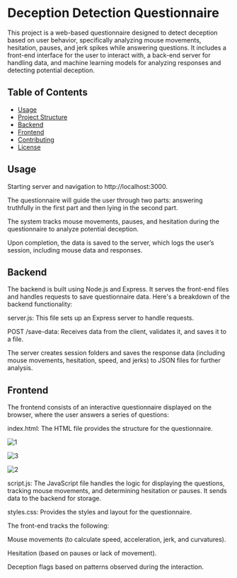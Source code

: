 # Deception Detection Questionnaire

This project is a web-based questionnaire designed to detect deception based on user behavior, specifically analyzing mouse movements, hesitation, pauses, and jerk spikes while answering questions. It includes a front-end interface for the user to interact with, a back-end server for handling data, and machine learning models for analyzing responses and detecting potential deception.

## Table of Contents

- [Usage](#usage)
- [Project Structure](#project-structure)
- [Backend](#backend)
- [Frontend](#frontend)
- [Contributing](#contributing)
- [License](#license)

## Usage
Starting server and navigation to http://localhost:3000.

The questionnaire will guide the user through two parts: answering truthfully in the first part and then lying in the second part.

The system tracks mouse movements, pauses, and hesitation during the questionnaire to analyze potential deception.

Upon completion, the data is saved to the server, which logs the user’s session, including mouse data and responses.

## Backend
The backend is built using Node.js and Express. It serves the front-end files and handles requests to save questionnaire data. Here's a breakdown of the backend functionality:

server.js: This file sets up an Express server to handle requests.

POST /save-data: Receives data from the client, validates it, and saves it to a file.

The server creates session folders and saves the response data (including mouse movements, hesitation, speed, and jerks) to JSON files for further analysis.

## Frontend
The frontend consists of an interactive questionnaire displayed on the browser, where the user answers a series of questions:

index.html: The HTML file provides the structure for the questionnaire.

![1](https://github.com/user-attachments/assets/46696f14-2746-45bd-883c-92590c5f4fc2=550x450)

![3](https://github.com/user-attachments/assets/4d0992b5-9f28-422b-ab17-9d43278e9aeb=550x450)

![2](https://github.com/user-attachments/assets/d02d63b7-42ac-4790-a152-7a3882ce7622=550x450)

script.js: The JavaScript file handles the logic for displaying the questions, tracking mouse movements, and determining hesitation or pauses. It sends data to the backend for storage.

styles.css: Provides the styles and layout for the questionnaire.

The front-end tracks the following:

Mouse movements (to calculate speed, acceleration, jerk, and curvatures).

Hesitation (based on pauses or lack of movement).

Deception flags based on patterns observed during the interaction.

